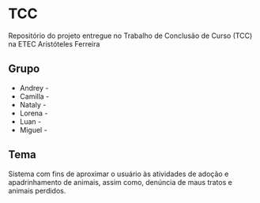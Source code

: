 # TCC
Repositório do projeto entregue no Trabalho de Conclusão de Curso (TCC) na ETEC Aristóteles Ferreira

## Grupo
 - Andrey -
 - Camilla -
 - Nataly -
 - Lorena -
 - Luan -
 - Miguel -
 
 ## Tema
 Sistema com fins de aproximar o usuário às atividades de adoção e apadrinhamento de animais, assim como, denúncia de maus tratos e animais perdidos.
